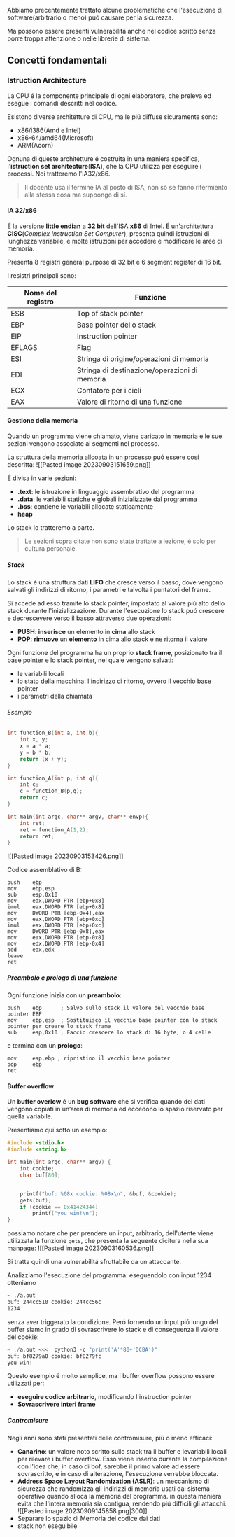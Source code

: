 Abbiamo precentemente trattato alcune problematiche che l'esecuzione di software(arbitrario o meno) puó causare per la sicurezza.

Ma possono essere presenti vulnerabilitá anche nel codice scritto senza porre troppa attenzione o nelle librerie di sistema.
## Concetti fondamentali
### Istruction Architecture
La CPU é la componente principale di ogni elaboratore, che preleva ed esegue i comandi descritti nel codice.

Esistono diverse architetture di CPU, ma le piú diffuse sicuramente sono:
- x86/i386(Amd e Intel)
- x86-64/amd64(Microsoft)
- ARM(Acorn)

Ognuna di queste architetture é costruita in una maniera specifica, l'**istruction set architecture**(**ISA**), che la CPU utilizza per eseguire i processi.
Noi tratteremo l'IA32/x86.

> Il docente usa il termine IA al posto di ISA, non só se fanno rifermiento alla stessa cosa ma suppongo di sí.

#### IA 32/x86
É la versione **little endian** a **32 bit** dell'ISA **x86** di Intel. É un'architettura **CISC**(*Complex Instruction Set Computer*), presenta quindi istruzioni di lunghezza variabile, e molte istruzioni per accedere e modificare le aree di memoria.

Presenta 8 registri general purpose di 32 bit e 6 segment register di 16 bit.

I resistri principali sono:

Nome del registro|Funzione
--|--
ESB|Top of stack pointer
EBP|Base pointer dello stack
EIP|Instruction pointer
EFLAGS|Flag
ESI|Stringa di origine/operazioni di memoria
EDI|Stringa di destinazione/operazioni di memoria
ECX|Contatore per i cicli
EAX|Valore di ritorno di una funzione

#### Gestione della memoria
Quando un programma viene chiamato, viene caricato in memoria e le sue sezioni vengono associate ai segmenti nel processo.

La struttura della memoria allcoata in un processo puó essere cosí descritta:
![[Pasted image 20230903151659.png]]

É divisa in varie sezioni:
- **.text**: le istruzione in linguaggio assembrativo del programma
- **.data**: le variabili statiche e globali inizializzate dal programma
- **.bss**: contiene le variabili allocate staticamente
- **heap**

Lo stack lo tratteremo a parte.
> Le sezioni sopra citate non sono state trattate a lezione, é solo per cultura personale.
##### Stack
Lo stack é una struttura dati **LIFO** che cresce verso il basso, dove vengono salvati gli indirizzi di ritorno, i parametri e talvolta i puntatori del frame.

Si accede ad esso tramite lo stack pointer, impostato al valore piú alto dello stack durante l'inizializzazione. Durante l'esecuzione lo stack puó crescere e decrescevere verso il basso attraverso due operazioni:
- **PUSH**: **inserisce** un elemento in **cima** allo stack
- **POP**: **rimuove** un **elemento** in cima allo stack e ne ritorna il valore

Ogni funzione del programma ha un proprio **stack frame**, posizionato tra il base pointer e lo stack pointer, nel quale vengono salvati:
- le variabili locali
- lo stato della macchina: l'indirizzo di ritorno, ovvero il vecchio base pointer
- i parametri della chiamata

###### Esempio
```c
int function_B(int a, int b){
	int x, y;
	x = a * a;
	y = b * b;
	return (x + y);
}

int function_A(int p, int q){
	int c;
	c = function_B(p,q);
	return c;
}

int main(int argc, char** argv, char** envp){
	int ret;
	ret = function_A(1,2);
	return ret;
}
```

![[Pasted image 20230903153426.png]]

Codice assemblativo di B:
```assembly
push 	ebp
mov 	ebp,esp
sub 	esp,0x10
mov 	eax,DWORD PTR [ebp+0x8]
imul 	eax,DWORD PTR [ebp+0x8]
mov 	DWORD PTR [ebp-0x4],eax
mov 	eax,DWORD PTR [ebp+0xc]
imul 	eax,DWORD PTR [ebp+0xc]
mov 	DWORD PTR [ebp-0x8],eax
mov 	eax,DWORD PTR [ebp-0x8]
mov 	edx,DWORD PTR [ebp-0x4]
add 	eax,edx
leave
ret
```
##### Preambolo e prologo di una funzione
Ogni funzione inizia con un **preambolo**:
```assembly
push 	ebp      ; Salvo sullo stack il valore del vecchio base pointer EBP
mov 	ebp,esp  ; Sostituisco il vecchio base pointer con lo stack pointer per creare lo stack frame
sub 	esp,0x10 ; Faccio crescere lo stack di 16 byte, o 4 celle
```
e termina con un **prologo**:
```assembly
mov 	esp,ebp ; ripristino il vecchio base pointer
pop     ebp
ret
```
#### Buffer overflow
Un **buffer overlow** é un **bug software** che si verifica quando dei dati vengono copiati in un’area di memoria ed eccedono lo spazio riservato per quella variabile.

Presentiamo quí sotto un esempio:
```c
#include <stdio.h>
#include <string.h>

int main(int argc, char** argv) {
	int cookie;
	char buf[80];


	printf("buf: %08x cookie: %08x\n", &buf, &cookie);
	gets(buf);
	if (cookie == 0x41424344)
  		printf("you win!\n");
}
```
possiamo notare che per prendere un input, arbitrario, dell'utente viene utilizzata la funzione `gets`, che presenta la seguente dicitura nella sua manpage:
![[Pasted image 20230903160536.png]]

Si tratta quindi una vulnerabilitá sfruttabile da un attaccante. 

Analizziamo l'esecuzione del programma:
eseguendolo con input 1234 otteniamo
```bash
~ ./a.out
buf: 244cc510 cookie: 244cc56c
1234
```
senza aver triggerato la condizione. Peró fornendo un input piú lungo del buffer siamo in grado di sovrascrivere lo stack e di conseguenza il valore del cookie:
```c
~ ./a.out <<<  python3 -c "print('A'*80+'DCBA')"
buf: bf8279a0 cookie: bf8279fc
you win!
```
Questo esempio é molto semplice, ma i buffer overflow possono essere utilizzati per:
- **eseguire codice arbitrario**, modificando l'instruction pointer
- **Sovrascrivere interi frame**

##### Contromisure
Negli anni sono stati presentati delle contromisure, piú o meno efficaci:
- **Canarino**: un valore noto scritto sullo stack tra il buffer e levariabili locali per rilevare i buffer overflow. Esso viene inserito durante la compilazione con l'idea che, in caso di bof, sarebbe il primo valore ad essere sovrascritto, e in caso di alterazione, l'esecuzione verrebbe bloccata.
- **Address Space Layout Randomization (ASLR)**: un meccanismo di sicurezza che randomizza gli indirizzi di memoria usati dal sistema operativo quando alloca la memoria del programma. in questa maniera evita che l'intera memoria sia contigua, rendendo piú difficili gli attacchi.
![[Pasted image 20230909145858.png|300]]
- Separare lo spazio di Memoria del codice dai dati
- stack non eseguibile